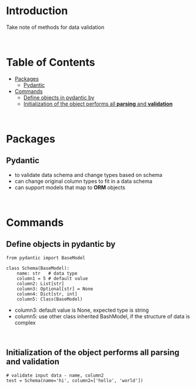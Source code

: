 <!-- omit in toc -->
# Introduction
Take note of methods for data validation


<br />

<!-- omit in toc -->
# Table of Contents
- [Packages](#packages)
  - [Pydantic](#pydantic)
- [Commands](#commands)
  - [Define objects in pydantic by](#define-objects-in-pydantic-by)
  - [Initialization of the object performs all **parsing** and **validation**](#initialization-of-the-object-performs-all-parsing-and-validation)


<br />

# Packages
## Pydantic
* to validate data schema and change types based on schema
* can change original column types to fit in a data schema
* can support models that map to **ORM** objects
    
<br />

# Commands
## Define objects in pydantic by 

    from pydantic import BaseModel

    class Schema(BaseModel):
        name: str   # data type
        column1 = 5 # default value
        column2: List[str]
        column3: Optional[str] = None 
        column4: Dict[str, int]
        column5: Class(BaseModel) 

  * column3: default value is None, expected type is string
  * column5: use other class inherited BashModel, if the structure of data is complex

<br />

## Initialization of the object performs all **parsing** and **validation**
    
    # validate input data - name, column2
    test = Schema(name='hi', column2=['hello', 'world'])

